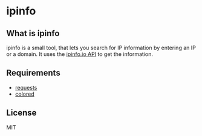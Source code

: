 ipinfo
======

What is ipinfo
------------------

ipinfo is a small tool, that lets you search for IP information by entering an IP or a domain. It uses the [ipinfo.io API](https://ipinfo.io/developers) to get the information.

Requirements
------------

*   [requests](https://pypi.python.org/pypi/requests)
*   [colored](https://pypi.python.org/pypi/colored)


License
-------

MIT
